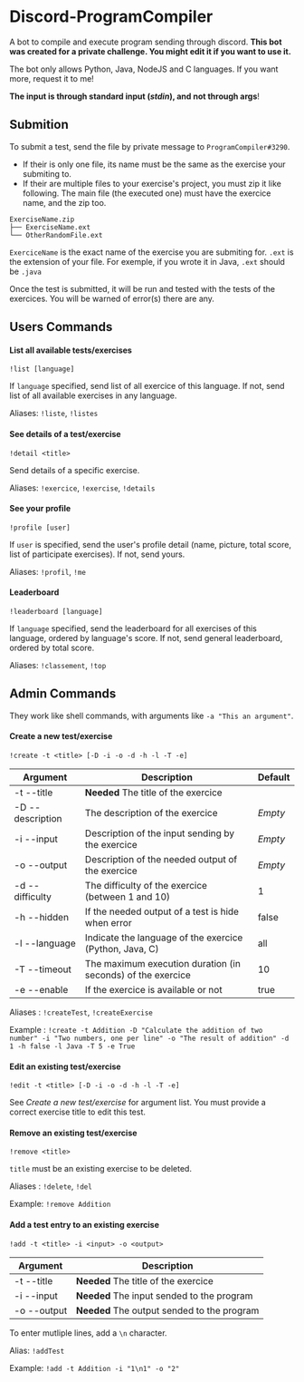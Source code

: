 # Discord-ProgramCompiler
A bot to compile and execute program sending through discord.
**This bot was created for a private challenge. You might edit it if you want to use it.**

The bot only allows Python, Java, NodeJS and C languages. If you want more, request it to me!

**The input is through __standard input__ (*stdin*), and not through args**!

## Submition

To submit a test, send the file by private message to `ProgramCompiler#3290`.

- If their is only one file, its name must be the same as the exercise your submiting to.
- If their are multiple files to your exercise's project, you must zip it like following. The main file (the executed one) must have the exercice name, and the zip too.
```
ExerciseName.zip
├── ExerciseName.ext
└── OtherRandomFile.ext
```
`ExerciceName` is the exact name of the exercise you are submiting for.
`.ext` is the extension of your file. For exemple, if you wrote it in Java, `.ext` should be `.java`

Once the test is submitted, it will be run and tested with the tests of the exercices. You will be warned of error(s) there are any.

## Users Commands

#### List all available tests/exercises

`!list [language]`

If `language` specified, send list of all exercice of this language.
If not, send list of all available exercises in any language.

Aliases: `!liste`, `!listes`

#### See details of a test/exercise

`!detail <title>`

Send details of a specific exercise.

Aliases: `!exercice`, `!exercise`, `!details`

#### See your profile

`!profile [user]`

If `user` is specified, send the user's profile detail (name, picture, total score, list of participate exercises).
If not, send yours.

Aliases: `!profil`, `!me`

#### Leaderboard

`!leaderboard [language]`

If `language` specified, send the leaderboard for all exercises of this language, ordered by language's score.
If not, send general leaderboard, ordered by total score.

Aliases: `!classement`, `!top`


## Admin Commands

They work like shell commands, with arguments like `-a "This an argument"`.

#### Create a new test/exercise

`!create -t <title> [-D -i -o -d -h -l -T -e]`

|    Argument    |                         Description                       |Default|
| -------------- | --------------------------------------------------------- | ----- |
|-t --title      |**Needed** The title of the exercice                       |       |
|-D --description|The description of the exercice                            |*Empty*|
|-i --input      |Description of the input sending by the exercice           |*Empty*|
|-o --output     |Description of the needed output of the exercice           |*Empty*|
|-d --difficulty |The difficulty of the exercice (between 1 and 10)          |   1   |
|-h --hidden     |If the needed output of a test is hide when error          | false |
|-l --language   |Indicate the language of the exercice (Python, Java, C)    |  all  |
|-T --timeout    |The maximum execution duration (in seconds) of the exercice|   10  |
|-e --enable     |If the exercice is available or not                        | true  |

Aliases : `!createTest`, `!createExercise`

Example : `!create -t Addition -D "Calculate the addition of two number" -i "Two numbers, one per line" -o "The result of addition" -d 1 -h false -l Java -T 5 -e True`

#### Edit an existing test/exercise

`!edit -t <title> [-D -i -o -d -h -l -T -e]`

See *Create a new test/exercise* for argument list.
You must provide a correct exercise title to edit this test.

#### Remove an existing test/exercise

`!remove <title>`

`title` must be an existing exercise to be deleted.

Aliases : `!delete`, `!del`

Example: `!remove Addition`

#### Add a test entry to an existing exercise

`!add -t <title> -i <input> -o <output>`

|  Argument  |                 Description                |
| ---------- | ------------------------------------------ |
|-t --title  |**Needed** The title of the exercice        |
|-i --input  |**Needed** The input sended to the program  |
|-o --output |**Needed** The output sended to the program |

To enter mutliple lines, add a `\n` character.

Alias: `!addTest`

Example: `!add -t Addition -i "1\n1" -o "2"`
